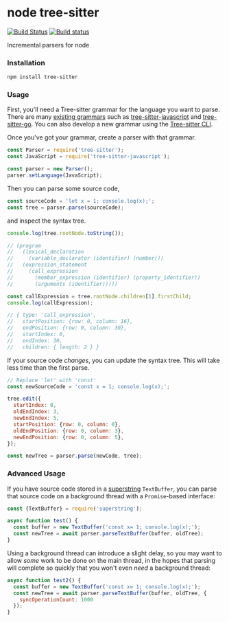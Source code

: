 node tree-sitter
================

[![Build Status](https://travis-ci.org/tree-sitter/node-tree-sitter.svg?branch=master)](https://travis-ci.org/tree-sitter/node-tree-sitter)
[![Build status](https://ci.appveyor.com/api/projects/status/0pqlhnnk6i9rsakj/branch/master?svg=true)](https://ci.appveyor.com/project/maxbrunsfeld/node-tree-sitter/branch/master)

Incremental parsers for node

### Installation

```sh
npm install tree-sitter
```

### Usage

First, you'll need a Tree-sitter grammar for the language you want to parse. There are many [existing grammars](https://github.com/tree-sitter) such as [tree-sitter-javascript](http://github.com/tree-sitter/tree-sitter-javascript) and [tree-sitter-go](http://github.com/tree-sitter/tree-sitter-go). You can also develop a new grammar using the [Tree-sitter CLI](http://github.com/tree-sitter/tree-sitter-cli).

Once you've got your grammar, create a parser with that grammar.

```javascript
const Parser = require('tree-sitter');
const JavaScript = require('tree-sitter-javascript');

const parser = new Parser();
parser.setLanguage(JavaScript);
```

Then you can parse some source code,

```javascript
const sourceCode = 'let x = 1; console.log(x);';
const tree = parser.parse(sourceCode);
```

and inspect the syntax tree.

```javascript
console.log(tree.rootNode.toString());

// (program
//   (lexical_declaration
//     (variable_declarator (identifier) (number)))
//   (expression_statement
//     (call_expression
//       (member_expression (identifier) (property_identifier))
//       (arguments (identifier)))))

const callExpression = tree.rootNode.children[1].firstChild;
console.log(callExpression);

// { type: 'call_expression',
//   startPosition: {row: 0, column: 16},
//   endPosition: {row: 0, column: 30},
//   startIndex: 0,
//   endIndex: 30,
//   children: { length: 2 } }
```

If your source code *changes*, you can update the syntax tree. This will take less time than the first parse.

```javascript
// Replace 'let' with 'const'
const newSourceCode = 'const x = 1; console.log(x);';

tree.edit({
  startIndex: 0,
  oldEndIndex: 3,
  newEndIndex: 5,
  startPosition: {row: 0, column: 0},
  oldEndPosition: {row: 0, column: 3},
  newEndPosition: {row: 0, column: 5},
});

const newTree = parser.parse(newCode, tree);
```

### Advanced Usage

If you have source code stored in a [superstring](https://github.com/atom/superstring) `TextBuffer`, you can parse that source code on a background thread with a `Promise`-based interface:

```javascript
const {TextBuffer} = require('superstring');

async function test() {
  const buffer = new TextBuffer('const x= 1; console.log(x);');
  const newTree = await parser.parseTextBuffer(buffer, oldTree);
}
```

Using a background thread can introduce a slight delay, so you may want to allow *some* work to be done on the main thread, in the hopes that parsing will complete so quickly that you won't even *need* a background thread:

```javascript
async function test2() {
  const buffer = new TextBuffer('const x= 1; console.log(x);');
  const newTree = await parser.parseTextBuffer(buffer, oldTree, {
    syncOperationCount: 1000
  });
}
```
